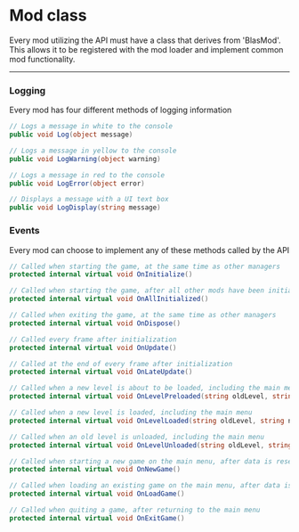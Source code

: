 # Mod class

Every mod utilizing the API must have a class that derives from 'BlasMod'.  This allows it to be registered with the mod loader and implement common mod functionality.

---

### Logging

Every mod has four different methods of logging information

```cs
// Logs a message in white to the console
public void Log(object message)

// Logs a message in yellow to the console
public void LogWarning(object warning)

// Logs a message in red to the console
public void LogError(object error)

// Displays a message with a UI text box
public void LogDisplay(string message)
```

### Events

Every mod can choose to implement any of these methods called by the API

```cs
// Called when starting the game, at the same time as other managers
protected internal virtual void OnInitialize()

// Called when starting the game, after all other mods have been initialized
protected internal virtual void OnAllInitialized()

// Called when exiting the game, at the same time as other managers
protected internal virtual void OnDispose()

// Called every frame after initialization
protected internal virtual void OnUpdate()

// Called at the end of every frame after initialization
protected internal virtual void OnLateUpdate()

// Called when a new level is about to be loaded, including the main menu
protected internal virtual void OnLevelPreloaded(string oldLevel, string newLevel)

// Called when a new level is loaded, including the main menu
protected internal virtual void OnLevelLoaded(string oldLevel, string newLevel)

// Called when an old level is unloaded, including the main menu
protected internal virtual void OnLevelUnloaded(string oldLevel, string newLevel)

// Called when starting a new game on the main menu, after data is reset
protected internal virtual void OnNewGame()

// Called when loading an existing game on the main menu, after data is reset
protected internal virtual void OnLoadGame()

// Called when quiting a game, after returning to the main menu
protected internal virtual void OnExitGame()
```